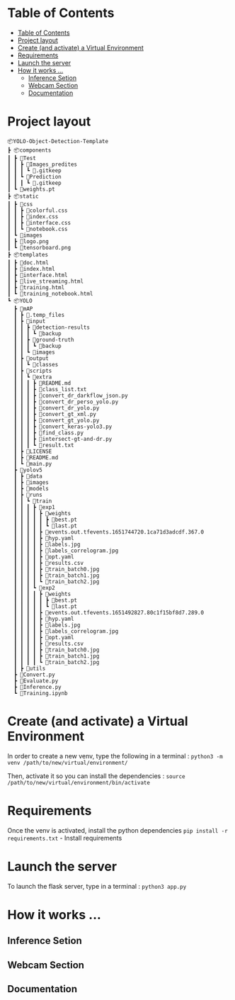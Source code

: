 # Table of Contents

- [Table of Contents](#table-of-contents)
- [Project layout](#project-layout)
- [Create (and activate) a Virtual Environment](#create-and-activate-a-virtual-environment)
- [Requirements](#requirements)
- [Launch the server](#launch-the-server)
- [How it works ...](#how-it-works-)
  - [Inference Setion](#inference-setion)
  - [Webcam Section](#webcam-section)
  - [Documentation](#documentation)

# Project layout

```
📦YOLO-Object-Detection-Template
┣ 📦components
┃ ┣ 📂Test
┃ ┃ ┣ 📂Images_predites
┃ ┃ ┃ ┗ 📜.gitkeep
┃ ┃ ┗ 📂Prediction
┃ ┃ ┃ ┗ 📜.gitkeep
┃ ┗ 📜weights.pt
┣ 📦static
┃ ┣ 📂css
┃ ┃ ┣ 📜colorful.css
┃ ┃ ┣ 📜index.css
┃ ┃ ┣ 📜interface.css
┃ ┃ ┗ 📜notebook.css
┃ ┗ 📂images
┃ ┣ 📜logo.png
┃ ┗ 📜tensorboard.png
┣ 📦templates
┃ ┣ 📜doc.html
┃ ┣ 📜index.html
┃ ┣ 📜interface.html
┃ ┣ 📜live_streaming.html
┃ ┣ 📜training.html
┃ ┗ 📜training_notebook.html
┗ 📦YOLO
  ┣ 📂mAP
  ┃ ┣ 📂.temp_files
  ┃ ┣ 📂input
  ┃ ┃ ┣ 📂detection-results
  ┃ ┃ ┃ ┗ 📂backup
  ┃ ┃ ┣ 📂ground-truth
  ┃ ┃ ┃ ┗ 📂backup
  ┃ ┃ ┗ 📂images
  ┃ ┣ 📂output
  ┃ ┃ ┗ 📂classes
  ┃ ┣ 📂scripts
  ┃ ┃ ┗ 📂extra
  ┃ ┃ ┃ ┣ 📜README.md
  ┃ ┃ ┃ ┣ 📜class_list.txt
  ┃ ┃ ┃ ┣ 📜convert_dr_darkflow_json.py
  ┃ ┃ ┃ ┣ 📜convert_dr_perso_yolo.py
  ┃ ┃ ┃ ┣ 📜convert_dr_yolo.py
  ┃ ┃ ┃ ┣ 📜convert_gt_xml.py
  ┃ ┃ ┃ ┣ 📜convert_gt_yolo.py
  ┃ ┃ ┃ ┣ 📜convert_keras-yolo3.py
  ┃ ┃ ┃ ┣ 📜find_class.py
  ┃ ┃ ┃ ┣ 📜intersect-gt-and-dr.py
  ┃ ┃ ┃ ┗ 📜result.txt
  ┃ ┣ 📜LICENSE
  ┃ ┣ 📜README.md
  ┃ ┗ 📜main.py
  ┣ 📂yolov5
  ┃ ┣ 📂data
  ┃ ┣ 📂images
  ┃ ┣ 📂models
  ┃ ┣ 📂runs
  ┃ ┃ ┗ 📂train
  ┃ ┃ ┃ ┣ 📂exp1
  ┃ ┃ ┃ ┃ ┣ 📂weights
  ┃ ┃ ┃ ┃ ┃ ┣ 📜best.pt
  ┃ ┃ ┃ ┃ ┃ ┗ 📜last.pt
  ┃ ┃ ┃ ┃ ┣ 📜events.out.tfevents.1651744720.1ca71d3adcdf.367.0
  ┃ ┃ ┃ ┃ ┣ 📜hyp.yaml
  ┃ ┃ ┃ ┃ ┣ 📜labels.jpg
  ┃ ┃ ┃ ┃ ┣ 📜labels_correlogram.jpg
  ┃ ┃ ┃ ┃ ┣ 📜opt.yaml
  ┃ ┃ ┃ ┃ ┣ 📜results.csv
  ┃ ┃ ┃ ┃ ┣ 📜train_batch0.jpg
  ┃ ┃ ┃ ┃ ┣ 📜train_batch1.jpg
  ┃ ┃ ┃ ┃ ┗ 📜train_batch2.jpg
  ┃ ┃ ┃ ┗ 📂exp2
  ┃ ┃ ┃ ┃ ┣ 📂weights
  ┃ ┃ ┃ ┃ ┃ ┣ 📜best.pt
  ┃ ┃ ┃ ┃ ┃ ┗ 📜last.pt
  ┃ ┃ ┃ ┃ ┣ 📜events.out.tfevents.1651492827.80c1f15bf8d7.289.0
  ┃ ┃ ┃ ┃ ┣ 📜hyp.yaml
  ┃ ┃ ┃ ┃ ┣ 📜labels.jpg
  ┃ ┃ ┃ ┃ ┣ 📜labels_correlogram.jpg
  ┃ ┃ ┃ ┃ ┣ 📜opt.yaml
  ┃ ┃ ┃ ┃ ┣ 📜results.csv
  ┃ ┃ ┃ ┃ ┣ 📜train_batch0.jpg
  ┃ ┃ ┃ ┃ ┣ 📜train_batch1.jpg
  ┃ ┃ ┃ ┃ ┗ 📜train_batch2.jpg
  ┃ ┣ 📂utils
  ┣ 📜Convert.py
  ┣ 📜Evaluate.py
  ┣ 📜Inference.py
  ┗ 📜Training.ipynb
```

# Create (and activate) a Virtual Environment

In order to create a new venv, type the following in a terminal :
`python3 -m venv /path/to/new/virtual/environment/`

Then, activate it so you can install the dependencies :
`source /path/to/new/virtual/environment/bin/activate`

# Requirements

Once the venv is activated, install the python dependencies
`pip install -r requirements.txt` - Install requirements

# Launch the server

To launch the flask server, type in a terminal :
`python3 app.py`

# How it works ...

## Inference Setion

## Webcam Section

## Documentation
